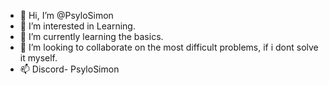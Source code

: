 - 👋 Hi, I’m @PsyloSimon
- 👀 I’m interested in Learning.
- 🌱 I’m currently learning the basics.
- 💞️ I’m looking to collaborate on the most difficult problems, if i dont solve it myself.
- 📫 Discord- PsyloSimon

<!---
PsyloSimon/PsyloSimon is a ✨ special ✨ repository because its `README.md` (this file) appears on your GitHub profile.
You can click the Preview link to take a look at your changes.
--->
